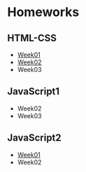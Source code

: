 <h1>Homeworks</h1>
<h2>HTML-CSS</h2>
<ul>
<li><a href="https://kateklu.github.io/foocoding/HTML-CSS/Week01/">Week01</a></li>
<li><a href="https://kateklu.github.io/foocoding/HTML-CSS/Week2/">Week02</a></li>
<li>Week03</li>
</ul>
<h2>JavaScript1</h2>
<ul>
  <li>Week02</li>
  <li>Week03</li>
</ul>
<h2>JavaScript2</h2>
<ul>
  <li><a href="https://kateklu.github.io/foocoding/JavaScript/JS2/week01/">Week01</a></li>
  <li>Week02</li>
</ul>

